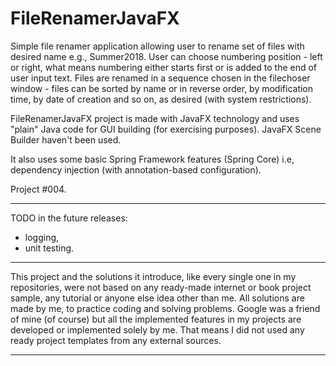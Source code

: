 # FileRenamerJavaFX

Simple file renamer application allowing user to rename set of files with desired name e.g., Summer2018. User can choose numbering position - left or right, what means numbering either starts first or is added to the end of user input text. Files are renamed in a sequence chosen in the filechoser window - files can be sorted by name or in reverse order, by modification time, by date of creation and so on, as desired (with system restrictions).

FileRenamerJavaFX project is made with JavaFX technology and uses "plain" Java code for GUI building (for exercising purposes). JavaFX Scene Builder haven't been used.

It also uses some basic Spring Framework features (Spring Core) i.e, dependency injection (with annotation-based configuration).

Project #004.

----

TODO in the future releases:
- logging,
- unit testing.

----

This project and the solutions it introduce, like every single one in my repositories, were not based on any ready-made internet or book project sample, any tutorial or anyone else idea other than me. All solutions are made by me, to practice coding and solving problems. Google was a friend of mine (of course) but all the implemented features in my projects are developed or implemented solely by me. That means I did not used any ready project templates from any external sources.

----
